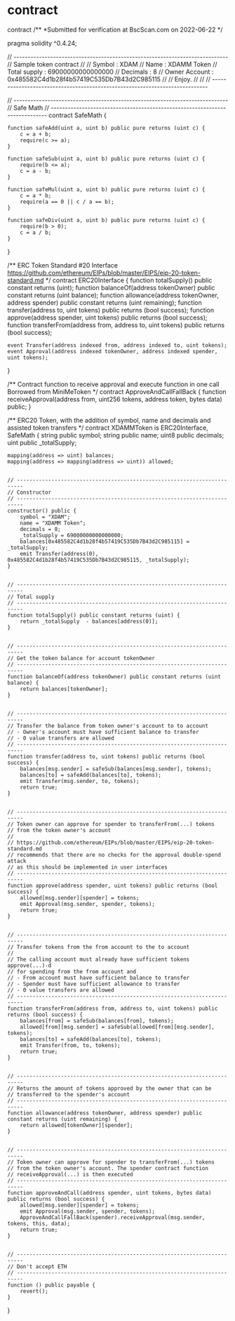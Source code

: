 # contract
contract 
/**
 *Submitted for verification at BscScan.com on 2022-06-22
*/

pragma solidity ^0.4.24;

// ----------------------------------------------------------------------------
// Sample token contract
//
// Symbol        : XDAM
// Name          : XDAMM Token
// Total supply  : 69000000000000000
// Decimals      : 8
// Owner Account : 0x485582C4d1b28f4b57419C535Db7B43d2C985115
//
// Enjoy.
//
// 
// ----------------------------------------------------------------------------


// ----------------------------------------------------------------------------
//  Safe Math
// ----------------------------------------------------------------------------
contract SafeMath {

    function safeAdd(uint a, uint b) public pure returns (uint c) {
        c = a + b;
        require(c >= a);
    }

    function safeSub(uint a, uint b) public pure returns (uint c) {
        require(b <= a);
        c = a - b;
    }

    function safeMul(uint a, uint b) public pure returns (uint c) {
        c = a * b;
        require(a == 0 || c / a == b);
    }

    function safeDiv(uint a, uint b) public pure returns (uint c) {
        require(b > 0);
        c = a / b;
    }
}


/**
ERC Token Standard #20 Interface
https://github.com/ethereum/EIPs/blob/master/EIPS/eip-20-token-standard.md
*/
contract ERC20Interface {
    function totalSupply() public constant returns (uint);
    function balanceOf(address tokenOwner) public constant returns (uint balance);
    function allowance(address tokenOwner, address spender) public constant returns (uint remaining);
    function transfer(address to, uint tokens) public returns (bool success);
    function approve(address spender, uint tokens) public returns (bool success);
    function transferFrom(address from, address to, uint tokens) public returns (bool success);

    event Transfer(address indexed from, address indexed to, uint tokens);
    event Approval(address indexed tokenOwner, address indexed spender, uint tokens);
}


/**
Contract function to receive approval and execute function in one call
Borrowed from MiniMeToken
*/
contract ApproveAndCallFallBack {
    function receiveApproval(address from, uint256 tokens, address token, bytes data) public;
}

/**
ERC20 Token, with the addition of symbol, name and decimals and assisted token transfers
*/
 contract XDAMMToken is ERC20Interface, SafeMath {
    string public symbol;
    string public  name;
    uint8 public decimals;
    uint public _totalSupply;

    mapping(address => uint) balances;
    mapping(address => mapping(address => uint)) allowed;


    // ------------------------------------------------------------------------
    // Constructor
    // ------------------------------------------------------------------------
    constructor() public {
        symbol = "XDAM";
        name = "XDAMM Token";
        decimals = 8;
        _totalSupply = 69000000000000000;
        balances[0x485582C4d1b28f4b57419C535Db7B43d2C985115] = _totalSupply;
        emit Transfer(address(0), 0x485582C4d1b28f4b57419C535Db7B43d2C985115, _totalSupply);
    }


    // ------------------------------------------------------------------------
    // Total supply
    // ------------------------------------------------------------------------
    function totalSupply() public constant returns (uint) {
        return _totalSupply  - balances[address(0)];
    }


    // ------------------------------------------------------------------------
    // Get the token balance for account tokenOwner
    // ------------------------------------------------------------------------
    function balanceOf(address tokenOwner) public constant returns (uint balance) {
        return balances[tokenOwner];
    }


    // ------------------------------------------------------------------------
    // Transfer the balance from token owner's account to to account
    // - Owner's account must have sufficient balance to transfer
    // - 0 value transfers are allowed
    // ------------------------------------------------------------------------
    function transfer(address to, uint tokens) public returns (bool success) {
        balances[msg.sender] = safeSub(balances[msg.sender], tokens);
        balances[to] = safeAdd(balances[to], tokens);
        emit Transfer(msg.sender, to, tokens);
        return true;
    }


    // ------------------------------------------------------------------------
    // Token owner can approve for spender to transferFrom(...) tokens
    // from the token owner's account
    //
    // https://github.com/ethereum/EIPs/blob/master/EIPS/eip-20-token-standard.md
    // recommends that there are no checks for the approval double-spend attack
    // as this should be implemented in user interfaces 
    // ------------------------------------------------------------------------
    function approve(address spender, uint tokens) public returns (bool success) {
        allowed[msg.sender][spender] = tokens;
        emit Approval(msg.sender, spender, tokens);
        return true;
    }


    // ------------------------------------------------------------------------
    // Transfer tokens from the from account to the to account
    // 
    // The calling account must already have sufficient tokens approve(...)-d
    // for spending from the from account and
    // - From account must have sufficient balance to transfer
    // - Spender must have sufficient allowance to transfer
    // - 0 value transfers are allowed
    // ------------------------------------------------------------------------
    function transferFrom(address from, address to, uint tokens) public returns (bool success) {
        balances[from] = safeSub(balances[from], tokens);
        allowed[from][msg.sender] = safeSub(allowed[from][msg.sender], tokens);
        balances[to] = safeAdd(balances[to], tokens);
        emit Transfer(from, to, tokens);
        return true;
    }


    // ------------------------------------------------------------------------
    // Returns the amount of tokens approved by the owner that can be
    // transferred to the spender's account
    // ------------------------------------------------------------------------
    function allowance(address tokenOwner, address spender) public constant returns (uint remaining) {
        return allowed[tokenOwner][spender];
    }


    // ------------------------------------------------------------------------
    // Token owner can approve for spender to transferFrom(...) tokens
    // from the token owner's account. The spender contract function
    // receiveApproval(...) is then executed
    // ------------------------------------------------------------------------
    function approveAndCall(address spender, uint tokens, bytes data) public returns (bool success) {
        allowed[msg.sender][spender] = tokens;
        emit Approval(msg.sender, spender, tokens);
        ApproveAndCallFallBack(spender).receiveApproval(msg.sender, tokens, this, data);
        return true;
    }


    // ------------------------------------------------------------------------
    // Don't accept ETH
    // ------------------------------------------------------------------------
    function () public payable {
        revert();
    }
}

